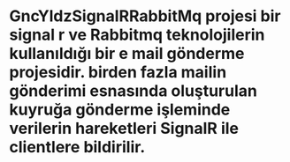 # GncYldzSignalRRabbitMq  projesi bir signal r ve Rabbitmq teknolojilerin kullanıldığı bir e mail gönderme projesidir. birden fazla mailin gönderimi esnasında oluşturulan kuyruğa gönderme işleminde verilerin hareketleri SignalR ile clientlere bildirilir.

